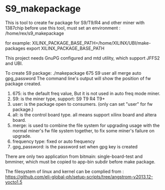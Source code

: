 # S9_makepackage
This is tool to create fw package for S9/T9/R4 and other miner with 1387chip
before use this tool, must set an environment :
/home/rex/s9_makepackage

for example:
XILINX_PACKAGE_BASE_PATH=/home/XILINX/UBI/make-packages
export XILINX_PACKAGE_BASE_PATH

This project needs GnuPG configured and mtd utility, which support JFFS2 and UBI.

To create S9 package:
./makepackage 675 S9 user all merge auto gpg_password
The command line's output will show the position of fw package created.

1. 675: is the default freq value, But it is not used in auto freq mode miner.
2. S9: is the miner type, support: S9   T9    R4   T9+
3. user: is the package open to consumers.  (only can set "user" for fw package.)
4. all: is the control board type. all means support xilinx board and altera board.
5. merge: is used to combine the file system for upgrading usage with the normal miner's fw file system together, to fix some miner's failure on upgrade.
6. frequency type: fixed or auto frequency
7. gpg_password: is the password set when gpg key is created


There are only two application from bitmain: single-board-test and bmminer, which must be copied to app-bin subdir before make package.

The filesystem of linux and kernel can be complied from : https://github.com/eli-global-ph/setup-scripts/tree/angstrom-v2013.12-yocto1.5
